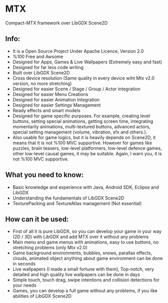 MTX
===

Compact-MTX framework over LibGDX Scene2D


Info:
---------
- It is a Open Source Project Under Apache Licence, Version 2.0
- %100 Free and Awsome 
- Designed for Apps, Games & Live Wallpapers (Extremely easy and fast)
- Designed for far less code writing
- Built over LibGDX Scene2D
- Cross device resolution (Same quality in every device wiht Mtx v2.0 version, no more stretching)
- Designed for easier Scene / Stage / Group / Actor integration
- Designed for easier Menu Creations
- Designed for easier Animation Integration
- Designed for easier Settings Management
- Ready effects and smart models
- Designed for game specific purposes. For example, creating level buttons, setting special animations, getting screen time, integrating momentarily animations, multi-textured buttons, advanced actors, special setting management (volume, vibration, sfx and others.).
- Also usable for game logics, but it is heavily depends on Scene2D, it means that it is not %100 MVC supportive. However for games like puzzles, brain teasers, low-level platformers, low-level defence games, other low-level causal games, it may be suitable. Again, I warn you, it is not %100 MVC supportive.

What you need to know:
---------
- Basic knowledge and experience with Java, Android SDK, Eclipse and LibGDX
- Understanding the fundamentals of LibGDX Scene2D
- TexturePacking and TextureAtlas management (Not essential)

How can it be used:
---------
- First of all it is pure LibGDX, so you can develop your game in your way (2D / 3D) with LibGDX and add MTX over it without any problems
- Main menu and game menus with animations, easy to use buttons, no stretching problems (only Mtx v2.0)
- Game background environments, bubbles, snows, parallax effects, clouds, animated object anything about game environment can be done in seconds
- Live wallpapers (I made a small fortune with them), Top-notch, very detailed and high quality live wallpapers can be done in days
- Simple touch, touch drag, swipe intentions and collision detections for your needs
- Games, you can develop a full game without any problems, if you like abilities of LibGDX Scene2D
